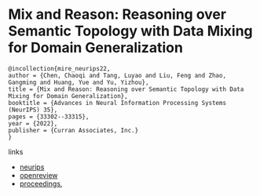 # Mix and Reason: Reasoning over Semantic Topology with Data Mixing for Domain Generalization

```
@incollection{mire_neurips22,
author = {Chen, Chaoqi and Tang, Luyao and Liu, Feng and Zhao, Gangming and Huang, Yue and Yu, Yizhou},
title = {Mix and Reason: Reasoning over Semantic Topology with Data Mixing for Domain Generalization},
booktitle = {Advances in Neural Information Processing Systems (NeurIPS) 35},
pages = {33302--33315},
year = {2022},
publisher = {Curran Associates, Inc.}
}
```

links
- [neurips](https://nips.cc/Conferences/2022/Schedule?showEvent=55423)
- [openreview](https://openreview.net/forum?id=V0GwAmDclY)
- [proceedings](https://papers.nips.cc//paper_files/paper/2022/hash/d75f561eaaf2cb754bc8d7e36d8af362-Abstract-Conference.html),
